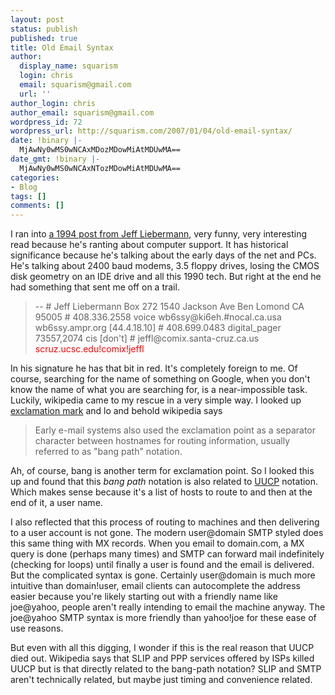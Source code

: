 ```yaml
---
layout: post
status: publish
published: true
title: Old Email Syntax
author:
  display_name: squarism
  login: chris
  email: squarism@gmail.com
  url: ''
author_login: chris
author_email: squarism@gmail.com
wordpress_id: 72
wordpress_url: http://squarism.com/2007/01/04/old-email-syntax/
date: !binary |-
  MjAwNy0wMS0wNCAxMDozMDowMiAtMDUwMA==
date_gmt: !binary |-
  MjAwNy0wMS0wNCAxNTozMDowMiAtMDUwMA==
categories:
- Blog
tags: []
comments: []
---
```

<p>I ran into <a href="http://www.42inc.com/~estephen/humor/support.txt">a 1994 post from Jeff Liebermann</a>, very funny, very interesting read because he's ranting about computer support.  It has historical significance because he's talking about the early days of the net and PCs.  He's talking about 2400 baud modems, 3.5 floppy drives, losing the CMOS disk geometry on an IDE drive and all this 1990 tech.  But right at the end he had something that sent me off on a trail.</p>
<blockquote><p>--
# Jeff Liebermann   Box 272     1540 Jackson Ave     Ben Lomond    CA   95005
# 408.336.2558 voice  wb6ssy@ki6eh.#nocal.ca.usa  wb6ssy.ampr.org [44.4.18.10]
# 408.699.0483 digital_pager    73557,2074  cis [don't]
# jeffl@comix.santa-cruz.ca.us  <font color="red">scruz.ucsc.edu!comix!jeffl</font></p></blockquote>
<p>In his signature he has that bit in red.  It's completely foreign to me.  Of course, searching for the name of something on Google, when you don't know the name of what you are searching for, is a near-impossible task.  Luckily, wikipedia came to my rescue in a very simple way.  I looked up <a href="http://en.wikipedia.org/wiki/Exclamation_mark">exclamation mark</a> and lo and behold wikipedia says</p>
<blockquote><p>Early e-mail systems also used the exclamation point as a separator character between hostnames for routing information, usually referred to as "bang path" notation.</p></blockquote>
<p>Ah, of course, bang is another term for exclamation point.  So I looked this up and found that this <em>bang path</em> notation is also related to <a href="http://en.wikipedia.org/wiki/UUCP">UUCP</a> notation.  Which makes sense because it's a list of hosts to route to and then at the end of it, a user name.</p>
<p>I also reflected that this process of routing to machines and then delivering to a user account is not gone.  The modern user@domain SMTP styled does this same thing with MX records.  When you email to domain.com, a MX query is done (perhaps many times) and SMTP can forward mail indefinitely (checking for loops) until finally a user is found and the email is delivered.  But the complicated syntax is gone.  Certainly user@domain is much more intuitive than domain!user, email clients can autocomplete the address easier because you're likely starting out with a friendly name like joe@yahoo, people aren't really intending to email the machine anyway.  The joe@yahoo SMTP syntax is more friendly than yahoo!joe for these ease of use reasons.</p>
<p>But even with all this digging, I wonder if this is the real reason that UUCP died out.  Wikipedia says that SLIP and PPP services offered by ISPs killed UUCP but is that directly related to the bang-path notation?  SLIP and SMTP aren't technically related, but maybe just timing and convenience related.</p>
